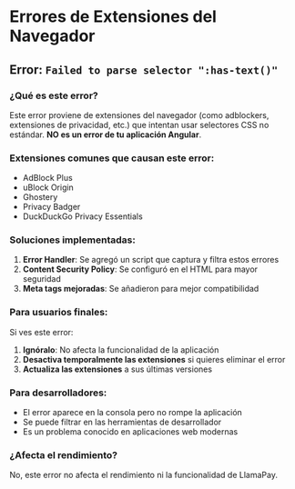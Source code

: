 # Errores de Extensiones del Navegador

## Error: `Failed to parse selector ":has-text()"`

### ¿Qué es este error?
Este error proviene de extensiones del navegador (como adblockers, extensiones de privacidad, etc.) que intentan usar selectores CSS no estándar. **NO es un error de tu aplicación Angular**.

### Extensiones comunes que causan este error:
- AdBlock Plus
- uBlock Origin
- Ghostery
- Privacy Badger
- DuckDuckGo Privacy Essentials

### Soluciones implementadas:
1. **Error Handler**: Se agregó un script que captura y filtra estos errores
2. **Content Security Policy**: Se configuró en el HTML para mayor seguridad
3. **Meta tags mejoradas**: Se añadieron para mejor compatibilidad

### Para usuarios finales:
Si ves este error:
1. **Ignóralo**: No afecta la funcionalidad de la aplicación
2. **Desactiva temporalmente las extensiones** si quieres eliminar el error
3. **Actualiza las extensiones** a sus últimas versiones

### Para desarrolladores:
- El error aparece en la consola pero no rompe la aplicación
- Se puede filtrar en las herramientas de desarrollador
- Es un problema conocido en aplicaciones web modernas

### ¿Afecta el rendimiento?
No, este error no afecta el rendimiento ni la funcionalidad de LlamaPay.
